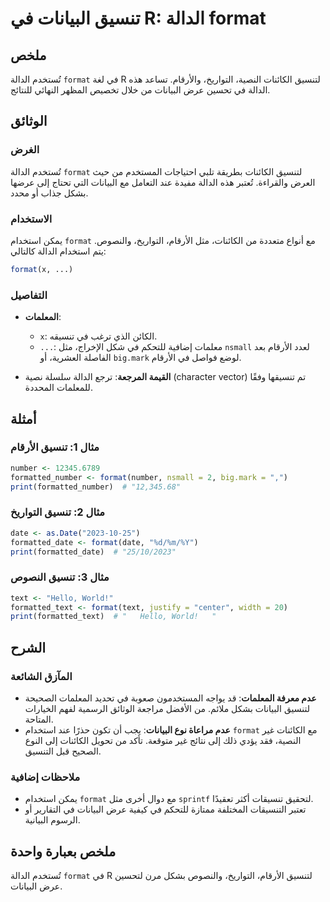 <!--
Meta Description: # تنسيق البيانات في R: الدالة format ## ملخص تُستخدم الدالة `format` في لغة R لتنسيق الكائنات النصية، التواريخ، والأرقام. تساعد هذه الدالة في تحسين عر...
Meta Keywords: format, الدالة, البيانات, الكائنات, الأرقام
-->

# تنسيق البيانات في R: الدالة format

## ملخص
تُستخدم الدالة `format` في لغة R لتنسيق الكائنات النصية، التواريخ، والأرقام. تساعد هذه الدالة في تحسين عرض البيانات من خلال تخصيص المظهر النهائي للنتائج.

## الوثائق
### الغرض
تُستخدم الدالة `format` لتنسيق الكائنات بطريقة تلبي احتياجات المستخدم من حيث العرض والقراءة. تُعتبر هذه الدالة مفيدة عند التعامل مع البيانات التي تحتاج إلى عرضها بشكل جذاب أو محدد.

### الاستخدام
يمكن استخدام `format` مع أنواع متعددة من الكائنات، مثل الأرقام، التواريخ، والنصوص. يتم استخدام الدالة كالتالي:

```R
format(x, ...)
```

### التفاصيل
- **المعلمات**:
  - `x`: الكائن الذي ترغب في تنسيقه.
  - `...`: معلمات إضافية للتحكم في شكل الإخراج، مثل `nsmall` لعدد الأرقام بعد الفاصلة العشرية، أو `big.mark` لوضع فواصل في الأرقام.

- **القيمة المرجعة**: ترجع الدالة سلسلة نصية (character vector) تم تنسيقها وفقًا للمعلمات المحددة.

## أمثلة
### مثال 1: تنسيق الأرقام
```R
number <- 12345.6789
formatted_number <- format(number, nsmall = 2, big.mark = ",")
print(formatted_number)  # "12,345.68"
```

### مثال 2: تنسيق التواريخ
```R
date <- as.Date("2023-10-25")
formatted_date <- format(date, "%d/%m/%Y")
print(formatted_date)  # "25/10/2023"
```

### مثال 3: تنسيق النصوص
```R
text <- "Hello, World!"
formatted_text <- format(text, justify = "center", width = 20)
print(formatted_text)  # "   Hello, World!   "
```

## الشرح
### المآزق الشائعة
- **عدم معرفة المعلمات**: قد يواجه المستخدمون صعوبة في تحديد المعلمات الصحيحة لتنسيق البيانات بشكل ملائم. من الأفضل مراجعة الوثائق الرسمية لفهم الخيارات المتاحة.
- **عدم مراعاة نوع البيانات**: يجب أن تكون حذرًا عند استخدام `format` مع الكائنات غير النصية، فقد يؤدي ذلك إلى نتائج غير متوقعة. تأكد من تحويل الكائنات إلى النوع الصحيح قبل التنسيق.

### ملاحظات إضافية
- يمكن استخدام `format` مع دوال أخرى مثل `sprintf` لتحقيق تنسيقات أكثر تعقيدًا.
- تعتبر التنسيقات المختلفة ممتازة للتحكم في كيفية عرض البيانات في التقارير أو الرسوم البيانية.

## ملخص بعبارة واحدة
تُستخدم الدالة `format` في R لتنسيق الأرقام، التواريخ، والنصوص بشكل مرن لتحسين عرض البيانات.